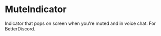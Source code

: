 # MuteIndicator
Indicator that pops on screen when you're muted and in voice chat. For BetterDiscord.
